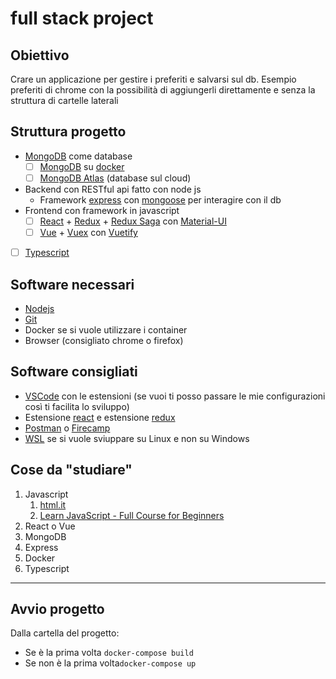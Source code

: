# full stack project

## Obiettivo

Crare un applicazione per gestire i preferiti e salvarsi sul db. Esempio preferiti di chrome con la possibilità di aggiungerli direttamente e senza la struttura di cartelle laterali

## Struttura progetto

- [MongoDB](https://www.mongodb.com/) come database
  - [ ] [MongoDB](https://www.mongodb.com/) su [docker](https://www.docker.com/)
  - [ ] [MongoDB Atlas](https://www.mongodb.com/cloud/atlas) (database sul cloud)
- Backend con RESTful api fatto con node js
  - Framework [express](https://expressjs.com/) con [mongoose](https://mongoosejs.com/) per interagire con il db
- Frontend con framework in javascript
  - [ ] [React](https://it.reactjs.org/) + [Redux](https://redux.js.org/) + [Redux Saga](https://redux-saga.js.org/) con [Material-UI](https://material-ui.com/)
  - [ ] [Vue](https://vuejs.org/) + [Vuex](https://vuex.vuejs.org/) con [Vuetify](https://vuetifyjs.com/en/)
- [ ] [Typescript](https://www.typescriptlang.org/)

## Software necessari

- [Nodejs](https://nodejs.org/en/)
- [Git](https://git-scm.com/)
- Docker se si vuole utilizzare i container
- Browser (consigliato chrome o firefox)

## Software consigliati

- [VSCode](https://code.visualstudio.com/) con le estensioni (se vuoi ti posso passare le mie configurazioni così ti facilita lo sviluppo)
- Estensione [react](https://chrome.google.com/webstore/detail/react-developer-tools/fmkadmapgofadopljbjfkapdkoienihi?hl=it) e estensione [redux](https://chrome.google.com/webstore/detail/redux-devtools/lmhkpmbekcpmknklioeibfkpmmfibljd?hl=it)
- [Postman](https://www.postman.com/) o [Firecamp](https://firecamp.io/)
- [WSL](https://docs.microsoft.com/en-us/windows/wsl/install-win10) se si vuole sviuppare su Linux e non su Windows

## Cose da "studiare"

1. Javascript
   1. [html.it](https://www.html.it/guide/guida-javascript-di-base/)
   2. [Learn JavaScript - Full Course for Beginners](https://www.youtube.com/watch?v=PkZNo7MFNFg)
2. React o Vue
3. MongoDB
4. Express
5. Docker
6. Typescript

---

## Avvio progetto

Dalla cartella del progetto:

- Se è la prima volta `docker-compose build`
- Se non è la prima volta`docker-compose up`

